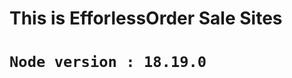 # ##################################
#
# This is EfforlessOrder Sale Sites
# `Node version : 18.19.0`

# ##################################
